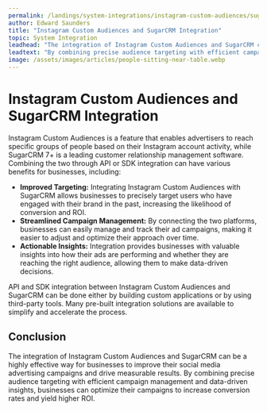 ```yaml
---
permalink: /landings/system-integrations/instagram-custom-audiences/sugarcrm-7-
author: Edward Saunders
title: "Instagram Custom Audiences and SugarCRM Integration"
topic: System Integration
leadhead: "The integration of Instagram Custom Audiences and SugarCRM can be a highly effective way for businesses to improve their social media advertising campaigns and drive measurable results"
leadtext: "By combining precise audience targeting with efficient campaign management and data-driven insights, businesses can optimize their campaigns to increase conversion rates and yield higher ROI."
image: /assets/images/articles/people-sitting-near-table.webp
---
```

<div class="arttext">	<h1>Instagram Custom Audiences and SugarCRM Integration</h1>
	<p>Instagram Custom Audiences is a feature that enables advertisers to reach specific groups of people based on their Instagram account activity, while SugarCRM 7+ is a leading customer relationship management software. Combining the two through API or SDK integration can have various benefits for businesses, including:</p>
	<ul>
		<li><strong>Improved Targeting:</strong> Integrating Instagram Custom Audiences with SugarCRM allows businesses to precisely target users who have engaged with their brand in the past, increasing the likelihood of conversion and ROI.</li>
		<li><strong>Streamlined Campaign Management:</strong> By connecting the two platforms, businesses can easily manage and track their ad campaigns, making it easier to adjust and optimize their approach over time.</li>
		<li><strong>Actionable Insights:</strong> Integration provides businesses with valuable insights into how their ads are performing and whether they are reaching the right audience, allowing them to make data-driven decisions.</li>
	</ul>
	<p>API and SDK integration between Instagram Custom Audiences and SugarCRM can be done either by building custom applications or by using third-party tools. Many pre-built integration solutions are available to simplify and accelerate the process.</p>
	<h2>Conclusion</h2>
	<p>The integration of Instagram Custom Audiences and SugarCRM can be a highly effective way for businesses to improve their social media advertising campaigns and drive measurable results. By combining precise audience targeting with efficient campaign management and data-driven insights, businesses can optimize their campaigns to increase conversion rates and yield higher ROI.</p>
</div>